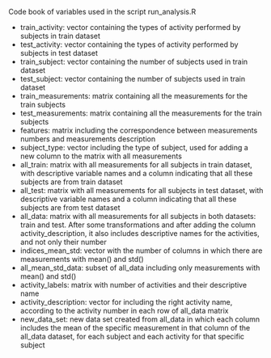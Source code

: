 Code book of variables used in the script run_analysis.R
<ul>
<li>train_activity: vector containing the types of activity performed by subjects in train dataset</li>
<li>test_activity: vector containing the types of activity performed by subjects in test dataset</li>
<li>train_subject: vector containing the number of subjects used in train dataset</li>
<li>test_subject: vector containing the number of subjects used in train dataset</li>
<li>train_measurements: matrix containing all the measurements for the train subjects</li>
<li>test_measurements: matrix containing all the measurements for the train subjects</li>
<li>features: matrix including the correspondence between measurements numbers and measurements description</li>
<li>subject_type: vector including the type of subject, used for adding a new column to the matrix with all measurements</li>
<li>all_train: matrix with all measurements for all subjects in train dataset, with descriptive variable names and a column indicating that all these subjects are from train dataset</li>
<li>all_test: matrix with all measurements for all subjects in test dataset, with descriptive variable names and a column indicating that all these subjects are from test dataset</li>
<li>all_data: matrix with all measurements for all subjects in both datasets: train and test. After some transformations and after adding the column activity_description, it also includes descriptive names for the activities, and not only their number</li>
<li>indices_mean_std: vector with the number of columns in which there are measurements with mean() and std()</li>
<li>all_mean_std_data: subset of all_data including only measurements with mean() and std()</li>
<li>activity_labels: matrix with number of activities and their descriptive name</li>
<li>activity_description: vector for including the right activity name, according to the activity number in each row of all_data matrix</li>
<li>new_data_set: new data set created from all_data in which each column includes the mean of the specific measurement in that column of the all_data dataset, for each subject and each activity for that specific subject</li>
</ul>
